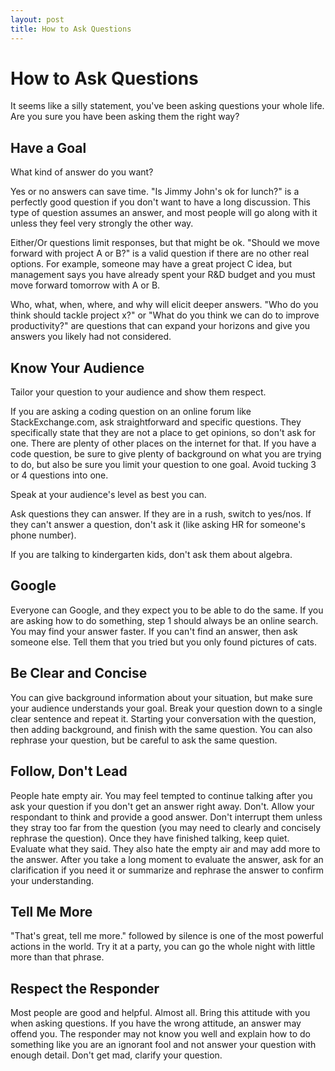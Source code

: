 ```yaml
---
layout: post
title: How to Ask Questions
---
```


# How to Ask Questions
It seems like a silly statement, you've been asking questions your whole life.  Are you sure you have been asking them the right way?

## Have a Goal 
What kind of answer do you want? 

Yes or no answers can save time.  "Is Jimmy John's ok for lunch?" is a perfectly good question if you don't want to have a long discussion.  This type of question assumes an answer, and most people will go along with it unless they feel very strongly the other way.  

Either/Or questions limit responses, but that might be ok.  "Should we move forward with project A or B?" is a valid question if there are no other real options.  For example, someone may have a great project C idea, but management says you have already spent your R&D budget and you must move forward tomorrow with A or B.  

Who, what, when, where, and why will elicit deeper answers.  "Who do you think should tackle project x?" or "What do you think we can do to improve productivity?" are questions that can expand your horizons and give you answers you likely had not considered.

## Know Your Audience 
Tailor your question to your audience and show them respect.  

If you are asking a coding question on an online forum like StackExchange.com, ask straightforward and specific questions.  They specifically state that they are not a place to get opinions, so don't ask for one.  There are plenty of other places on the internet for that.  If you have a code question, be sure to give plenty of background on what you are trying to do, but also be sure you limit your question to one goal.  Avoid tucking 3 or 4 questions into one.

Speak at your audience's level as best you can.

Ask questions they can answer.  If they are in a rush, switch to yes/nos.  If they can't answer a question, don't ask it (like asking HR for someone's phone number).

If you are talking to kindergarten kids, don't ask them about algebra.

## Google 
Everyone can Google, and they expect you to be able to do the same.  If you are asking how to do something, step 1 should always be an online search.  You may find your answer faster.  If you can't find an answer, then ask someone else.  Tell them that you tried but you only found pictures of cats.

## Be Clear and Concise 
You can give background information about your situation, but make sure your audience understands your goal.  Break your question down to a single clear sentence and repeat it.  Starting your conversation with the question, then adding background, and finish with the same question.  You can also rephrase your question, but be careful to ask the same question.

## Follow, Don't Lead 
People hate empty air.  You may feel tempted to continue talking after you ask your question if you don't get an answer right away.  Don't.  Allow your respondant to think and provide a good answer.  Don't interrupt them unless they stray too far from the question (you may need to clearly and concisely rephrase the question).  Once they have finished talking, keep quiet.  Evaluate what they said.  They also hate the empty air and may add more to the answer.  After you take a long moment to evaluate the answer, ask for an clarification if you need it or summarize and rephrase the answer to confirm your understanding.

## Tell Me More 
"That's great, tell me more." followed by silence is one of the most powerful actions in the world.  Try it at a party, you can go the whole night with little more than that phrase.

## Respect the Responder 
Most people are good and helpful.  Almost all.  Bring this attitude with you when asking questions.  If you have the wrong attitude, an answer may offend you.  The responder may not know you well and explain how to do something like you are an ignorant fool and not answer your question with enough detail.  Don't get mad, clarify your question.